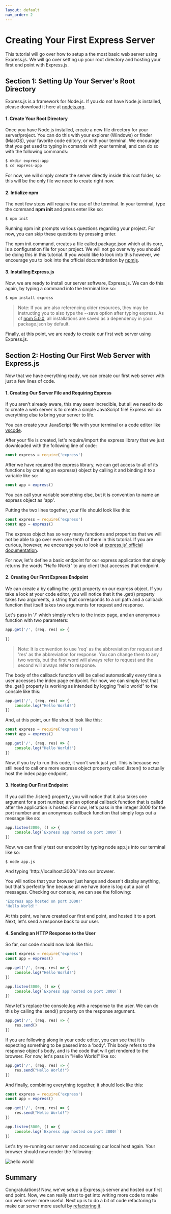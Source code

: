 ```yaml
---
layout: default
nav_order: 2
---
```


# Creating Your First Express Server

This tutorial will go over how to setup a the most basic web server using Express.js. We will go over setting up your root directory and hosting your first end point with Express.js.

## Section 1: Setting Up Your Server's Root Directory

Express.js is a framework for Node.js. If you do not have Node.js installed, please download it here at [nodejs.org](https://nodejs.org/en/download/).

#### 1. Create Your Root Directory

Once you have Node.js installed, create a new file directory for your server/project. You can do this with your explorer (Windows) or finder (MacOS), your favorite code editory, or with your terminal. We encourage that you get used to typing in comands with your terminal, and can do so with the following commands:

```bash
$ mkdir express-app
$ cd express-app
```

For now, we will simply create the server directly inside this root folder, so this will be the only file we need to create right now.

#### 2. Intialize npm

The next few steps will require the use of the terminal. In your terminal, type the command **npm init** and press enter like so:

```bash
$ npm init
```

Running npm init prompts various questions regarding your project. For now, you can skip these questions by pressing enter.

The npm init command, creates a file called package.json which at its core, is a configuration file for your project. We will not go over why you should be doing this in this tutorial. If you would like to look into this however, we encourage you to look into the official documdntation by [npmjs](https://docs.npmjs.com/creating-a-package-json-file).

#### 3. Installing Express.js

Now, we are ready to install our server software, Express.js. We can do this again, by typing a command into the terminal like so:

```bash
$ npm install express
```

>Note: If you are also referencing older resources, they may be instructing you to also type the --save option after typing express. As of [npm 5.0.0](https://blog.npmjs.org/post/161081169345/v500), all installations are saved as a dependency in your package.json by default.

Finally, at this point, we are ready to create our first web server using Express.js.

## Section 2: Hosting Our First Web Server with Express.js

Now that we have everything ready, we can create our first web server with just a few lines of code.

#### 1. Creating Our Server File and Requiring Express

If you aren't already aware, this may seem incredible, but all we need to do to create a web server is to create a simple JavaScript file! Express will do everything else to bring your server to life.

You can create your JavaScript file with your terminal or a code editor like [vscode](https://code.visualstudio.com/).

After your file is created, let's require/import the express library that we just downloaded with the following line of code:

```javascript
const express = require('express')
```

After we have required the express library, we can get access to all of its functions by creating an express() object by calling it and binding it to a variable like so:

```javascript
const app = express()
```

You can call your variable something else, but it is convention to name an express object as 'app'.

Putting the two lines together, your file should look like this:

```javascript
const express = require('express')
const app = express()
```

The express object has so very many functions and properties that we will not be able to go over even one tenth of them in this tutorial. If you are curious, however, we encourage you to look at [express.js' official documentation](https://expressjs.com/en/api.html).

For now, let's define a basic endpoint for our express application that simply returns the words *"Hello World"* to any client that accesses that endpoint.

#### 2. Creating Our First Express Endpoint

We can create a  by calling the .get() property on our express object. If you take a look at your code editor, you will notice that it the .get() property takes two arguments, a string that corresponds to a url path and a callback function that itself takes two arguments for request and response.

Let's pass in '/' which simply refers to the index page, and an anonymous function with two parameters:

```javascript
app.get('/', (req, res) => {
    
})
```

>Note: It is convention to use 'req' as the abbreviation for request and 'res' as the abbreviation for response. You can change them to any two words, but the first word will always refer to request and the second will always refer to response.

The body of the callback function will be called automatically every time a user accesses the index page endpoint. For now, we can simply test that the .get() property is working as intended by logging "hello world" to the console like this:

```javascript
app.get('/', (req, res) => {
    console.log("Hello World!")
})
```

And, at this point, our file should look like this:
```javascript
const express = require('express')
const app = express()

app.get('/', (req, res) => {
    console.log("Hello World!")
})
```

Now, if you try to run this code, it won't work just yet. This is because we still need to call one more express object property called .listen() to actually host the index page endpoint.

#### 3. Hosting Our First Endpoint

If you call the .listen() property, you will notice that it also takes one argument for a port number, and an optional callback function that is called after the application is hosted. For now, let's pass in the integer 3000 for the port number and an anonymous callback function that simply logs out a message like so:

```javascript
app.listen(3000, () => {
    console.log(`Express app hosted on port 3000!`)
})
```

Now, we can finally test our endpoint by typing node app.js into our terminal like so:

```bash
$ node app.js
```

And typing 'http://localhost:3000/' into our browser.

You will notice that your browser just hangs and doesn't display anything, but that's perfectly fine because all we have done is log out a pair of messages. Checking our console, we can see the following:

```javascript
'Express app hosted on port 3000!'
'Hello World!'
```

At this point, we have created our first end point, and hosted it to a port. Next, let's send a response back to our user.

#### 4. Sending an HTTP Response to the User

So far, our code should now look like this:

```javascript
const express = require('express')
const app = express()

app.get('/', (req, res) => {
    console.log("Hello World!")
})

app.listen(3000, () => {
    console.log(`Express app hosted on port 3000!`)
})
```

Now let's replace the console.log with a response to the user. We can do this by calling the .send() property on the response argument.

```javascript
app.get('/', (req, res) => {
    res.send()
})
```

If you are following along in your code editor, you can see that it is expecting something to be passed into a 'body'. This body refers to the response object's body, and is the code that will get rendered to the browser. For now, let's pass in "Hello World!" like so:

```javascript
app.get('/', (req, res) => {
    res.send("Hello World!")
})
```

And finally, combining everything together, it should look like this:

```javascript
const express = require('express')
const app = express()

app.get('/', (req, res) => {
    res.send("Hello World!")
})

app.listen(3000, () => {
    console.log(`Express app hosted on port 3000!`)
})
```

Let's try re-running our server and accessing our local host again. Your browser should now render the following:

![hello world](./images/hello-world.png)

## Summary

Congratulations! Now, we've setup a Express.js server and hosted our first end point. Now, we can really start to get into writing more code to make our web server more useful. Next up is to do a bit of code refactoring to make our server more useful by [refactoring it](./refactor.md).